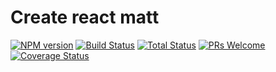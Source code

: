 # Create react matt
[![NPM version][npm-image]][npm-url]
[![Build Status][travis-image]][travis-url]
[![Total Status][total-image]][total-url]
[![PRs Welcome][pr-image]][pr-url]
[![Coverage Status][coverage-image]][coverage-url]

[npm-image]: https://badge.fury.io/js/create-react-matt.svg
[npm-url]: https://npmjs.org/package/create-react-matt

[travis-image]: https://travis-ci.org/mcrowder65/create-react-matt.svg?branch=master
[travis-url]: https://travis-ci.org/mcrowder65/create-react-matt

[total-image]: 	https://img.shields.io/npm/dt/create-react-matt.svg
[total-url]: 	https://img.shields.io/npm/dt/create-react-matt

[pr-image]: https://img.shields.io/badge/PRs-welcome-brightgreen.svg
[pr-url]: http://makeapullrequest.com

[coverage-image]: https://coveralls.io/repos/github/mcrowder65/create-react-matt/badge.svg
[coverage-url]: https://coveralls.io/github/mcrowder65/create-react-matt